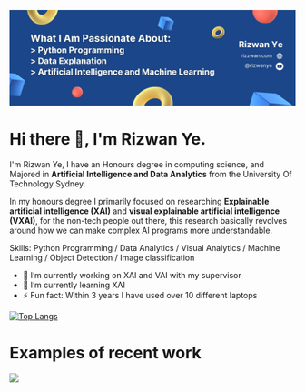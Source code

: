 
![Feel Free To Check Out My Projects Below!](https://github.com/Rizwanye/rizwanye/blob/main/Banner%20Image.jpg?raw=true)
# Hi there 👋, I'm Rizwan Ye.
I'm Rizwan Ye, I have an Honours degree in computing science, and Majored in **Artificial Intelligence and Data Analytics** from the University Of Technology Sydney. 

In my honours degree I primarily focused on researching **Explainable artificial intelligence (XAI)** and **visual explainable artificial intelligence (VXAI)**, for the non-tech people out there, this research basically revolves around how we can make complex AI programs more understandable.

Skills: Python Programming / Data Analytics / Visual Analytics / Machine Learning / Object Detection / Image classification

- 🔭 I’m currently working on XAI and VAI with my supervisor 
- 🌱 I’m currently learning XAI 
- ⚡ Fun fact: Within 3 years I have used over 10 different laptops

[![Top Langs](https://github-readme-stats.vercel.app/api/top-langs/?username=rizwanye)](https://github.com/anuraghazra/github-readme-stats)
# Examples of recent work
<img src="https://github.com/Rizwanye/rizwanye/blob/main/project1.gif" />



